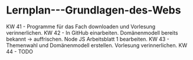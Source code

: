 # Lernplan---Grundlagen-des-Webs

KW 41 - Programme für das Fach downloaden und Vorlesung verinnerlichen.
KW 42 - In GitHub einarbeiten. Domänenmodell bereits bekannt -> auffrischen. Node JS Arbeitsblatt 1 bearbeiten.
KW 43 - Themenwahl und Domänenmodell erstellen. Vorlesung verinnerlichen.
KW 44 - TODO
